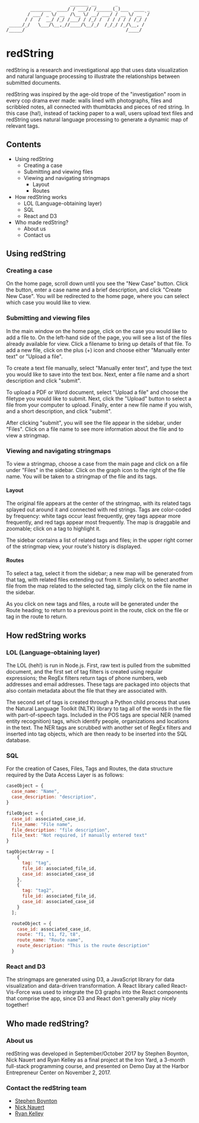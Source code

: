 ```
                        _______ __       _            
         ________  ____/ / ___// /______(_)___  ____ _
        / ___/ _ \/ __  /\__ \/ __/ ___/ / __ \/ __ `/
       / /  /  __/ /_/ /___/ / /_/ /  / / / / / /_/ /
 _____/_/   \___/\__,_//____/\__/_/  /_/_/ /_/\__, /  
/_____/                                      /____/   
```

# redString
redString is a research and investigational app that uses data visualization and natural language processing to illustrate the relationships between submitted documents.

redString was inspired by the age-old trope of the "investigation" room in every cop drama ever made: walls lined with photographs, files and scribbled notes, all connected with thumbtacks and pieces of red string. In this case (ha!), instead of tacking paper to a wall, users upload text files and redString uses natural language processing to generate a dynamic map of relevant tags.  

## Contents

* Using redString
    * Creating a case
    * Submitting and viewing files
    * Viewing and navigating stringmaps
      * Layout
      * Routes
* How redString works
    * LOL (Language-obtaining layer)
    * SQL
    * React and D3
* Who made redString?
    * About us
    * Contact us


## Using redString

### Creating a case

On the home page, scroll down until you see the "New Case" button. Click the button, enter a case name and a brief description, and click "Create New Case". You will be redirected to the home page, where you can select which case you would like to view.

### Submitting and viewing files

In the main window on the home page, click on the case you would like to add a file to. On the left-hand side of the page, you will see a list of the files already available for view. Click a filename to bring up details of that file. To add a new file, click on the plus (+) icon and choose either "Manually enter text" or "Upload a file".

To create a text file manually, select "Manually enter text", and type the text you would like to save into the text box. Next, enter a file name and a short description and click "submit".

To upload a PDF or Word document, select "Upload a file" and choose the filetype you would like to submit. Next, click the "Upload" button to select a file from your computer to upload. Finally, enter a new file name if you wish, and a short description, and click "submit".

After clicking "submit", you will see the file appear in the sidebar, under "Files". Click on a file name to see more information about the file and to view a stringmap.

### Viewing and navigating stringmaps

To view a stringmap, choose a case from the main page and click on a file under "Files" in the sidebar. Click on the graph icon to the right of the file name. You will be taken to a stringmap of the file and its tags.

#### Layout

The original file appears at the center of the stringmap, with its related tags splayed out around it and connected with red strings. Tags are color-coded by frequency: white tags occur least frequently, grey tags appear more frequently, and red tags appear most frequently. The map is draggable and zoomable; click on a tag to highlight it.

The sidebar contains a list of related tags and files; in the upper right corner of the stringmap view, your route's history is displayed.

#### Routes

To select a tag, select it from the sidebar; a new map will be generated from that tag, with related files extending out from it. Similarly, to select another file from the map related to the selected tag, simply click on the file name in the sidebar.

As you click on new tags and files, a route will be generated under the Route heading; to return to a previous point in the route, click on the file or tag in the route to return.

## How redString works

### LOL (Language-obtaining layer)

The LOL (heh!) is run in Node.js. First, raw text is pulled from the submitted document, and the first set of tag filters is created using regular expressions; the RegEx filters return tags of phone numbers, web addresses and email addresses. These tags are packaged into objects that also contain metadata about the file that they are associated with.

The second set of tags is created through a Python child process that uses the Natural Language Toolkit (NLTK) library to tag all of the words in the file with part-of-speech tags. Included in the POS tags are special NER (named entity recognition) tags, which identify people, organizations and locations in the text. The NER tags are scrubbed with another set of RegEx filters and inserted into tag objects, which are then ready to be inserted into the SQL database.

### SQL
  For the creation of Cases, Files, Tags and Routes, the data structure required by the Data Access Layer is as follows:

  ``` javascript
  caseObject = {
    case_name: "Name",
    case_description: "description",
  }

  fileObject = {
    case_id: associated_case_id,
    file_name: "File name",
    file_description: "file description",
    file_text: "Not required, if manually entered text"
  }

  tagObjectArray = [
      {
        tag: "tag",
        file_id: associated_file_id,
        case_id: associated_case_id
      },
      {
        tag: "tag2",
        file_id: associated_file_id,
        case_id: associated_case_id
      }
    ];

    routeObject = {
      case_id: associated_case_id,
      route: "f1, t1, f2, t8",
      route_name: "Route name",
      route_description: "This is the route description"
    }

  ```


### React and D3

The stringmaps are generated using D3, a JavaScript library for data visualization and data-driven transformation. A React library called React-Vis-Force was used to integrate the D3 graphs into the React components that comprise the app, since D3 and React don't generally play nicely together!

## Who made redString?

### About us

redString was developed in September/October 2017 by Stephen Boynton, Nick Nauert and Ryan Kelley as a final project at the Iron Yard, a 3-month full-stack programming course, and presented on Demo Day at the Harbor Entrepreneur Center on November 2, 2017.


### Contact the redString team
  * [Stephen Boynton](https://www.stephenboynton.com)
  * [Nick Nauert](https://nicknauert.github.io/PortTwoFolio/)
  * [Ryan Kelley](http://www.rtkelley.com)
